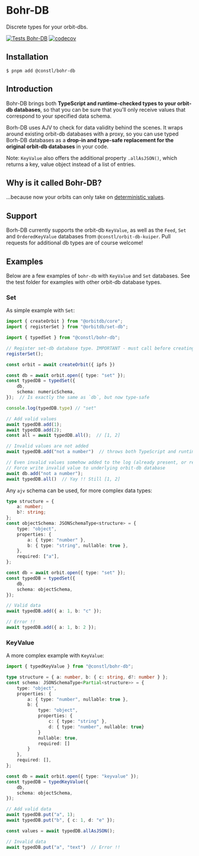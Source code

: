 # Bohr-DB
Discrete types for your orbit-dbs.

[![Tests Bohr-DB](https://github.com/reseau-constellation/bohr-db/actions/workflows/tests.yml/badge.svg?branch=main)](https://github.com/reseau-constellation/bohr-db/actions/workflows/tests.yml)
[![codecov](https://codecov.io/gh/reseau-constellation/bohr-db/graph/badge.svg?token=LjBS0gKh6n)](https://codecov.io/gh/reseau-constellation/bohr-db)

## Installation
```
$ pnpm add @constl/bohr-db
```
## Introduction
Bohr-DB brings both **TypeScript and runtime-checked types to your orbit-db databases**, so that you can be sure that you'll only receive values that correspond to your specified data schema.

Borh-DB uses AJV to check for data validity behind the scenes. It wraps around existing orbit-db databases with a proxy, so you can use typed Borh-DB databases as a **drop-in and type-safe replacement for the original orbit-db databases** in your code.

Note: `KeyValue` also offers the additional property `.allAsJSON()`, which returns a key, value object instead of a list of entries.

## Why is it called Bohr-DB?
...because now your orbits can only take on [deterministic values](https://en.wikipedia.org/wiki/Bohr_model). 

## Support
Borh-DB currently supports the orbit-db `KeyValue`, as well as the `Feed`, `Set` and `OrderedKeyValue` databases from `@constl/orbit-db-kuiper`. Pull requests for additional db types are of course welcome!

## Examples
Below are a few examples of `bohr-db` with `KeyValue` and `Set` databases. See the test folder for examples with other orbit-db database types.

### Set
As simple example with `Set`:
```ts
import { createOrbit } from "@orbitdb/core";
import { registerSet } from "@orbitdb/set-db";

import { typedSet } from "@constl/bohr-db";

// Register set-db database type. IMPORTANT - must call before creating orbit instance !
registerSet();

const orbit = await createOrbit({ ipfs })

const db = await orbit.open({ type: "set" });
const typedDB = typedSet({
    db,
    schema: numericSchema,
});  // Is exactly the same as `db`, but now type-safe

console.log(typedDB.type) // "set"

// Add valid values
await typedDB.add(1);
await typedDB.add(2);
const all = await typedDB.all();  // [1, 2]

// Invalid values are not added
await typedDB.add("not a number")  // throws both TypeScript and runtime errors !

// Even invalid values somehow added to the log (already present, or received from a peer) will not appear in the data
// Force write invalid value to underlying orbit-db database
await db.add("not a number");
await typedDB.all()  // Yay !! Still [1, 2]
```

Any `ajv` schema can be used, for more complex data types:
```ts
type structure = {
    a: number;
    b?: string;
};
const objectSchema: JSONSchemaType<structure> = {
    type: "object",
    properties: {
        a: { type: "number" },
        b: { type: "string", nullable: true },
    },
    required: ["a"],
};

const db = await orbit.open({ type: "set" });
const typedDB = typedSet({
    db,
    schema: objectSchema,
});  

// Valid data
await typedDB.add({ a: 1, b: "c" });

// Error !!
await typedDB.add({ a: 1, b: 2 });

```

### KeyValue
A more complex example with `KeyValue`:
```ts
import { typedKeyValue } from "@constl/bohr-db";

type structure = { a: number, b: { c: string, d?: number } };
const schema: JSONSchemaType<Partial<structure>> = {
    type: "object",
    properties: {
        a: { type: "number", nullable: true },
        b: { 
            type: "object",
            properties: {
                c: { type: "string" },
                d: { type: "number", nullable: true}
            }
            nullable: true,
            required: []
        }
    },
    required: [],
};

const db = await orbit.open({ type: "keyvalue" });
const typedDB = typedKeyValue({
    db,
    schema: objectSchema,
});  

// Add valid data
await typedDB.put("a", 1);
await typedDB.put("b", { c: 1, d: "e" });

const values = await typedDB.allAsJSON();

// Invalid data
await typedDB.put("a", "text")  // Error !!

```

